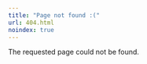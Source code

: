 ```yaml
---
title: "Page not found :("
url: 404.html
noindex: true
---
```


The requested page could not be found.

